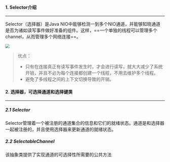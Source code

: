 #### 1. Selector介绍

---

Selector（选择器）是Java NIO中能够检测一到多个NIO通道，并能够知晓通道是否为诸如读写事件做好准备的组件。这样，==一个单独的线程可以管理多个channel，从而管理多个网络连接==。

<img src="https://tva1.sinaimg.cn/large/008i3skNgy1gs0842nqacj30ho078wej.jpg" style="zoom:80%;" />

>优点：
>
>- 只有在连接真正有读写事件发生时，才会进行读写，就大大减少了系统开销，并且不必为每个连接都创建一个线程，不用去维护多个线程。
>- 避免了多线程之间的上下文切换导致的开销。



#### 2. 选择器，可选择通道和选择键类

---

##### 2.1 Selector

Selector管理着一个被注册的通道集合的信息和它们的就绪状态。通道是和选择器一起被注册的，并且使用选择器来更新通道的就绪状态。

##### 2.2 SelectableChannel

该抽象类提供了实现通道的可选择性所需要的公共方法



























































